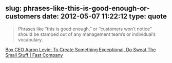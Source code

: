 slug: phrases-like-this-is-good-enough-or-customers
date: 2012-05-07 11:22:12
type: quote
---

> Phrases like “this is good enough,” or “customers won’t notice” should be stamped out of any management team’s or individual’s vocabulary.

[Box CEO Aaron Levie: To Create Something Exceptional, Do Sweat The Small Stuff | Fast Company](http://www.fastcompany.com/1798504/to-create-something-exceptional-do-sweat-the-small-stuff)
